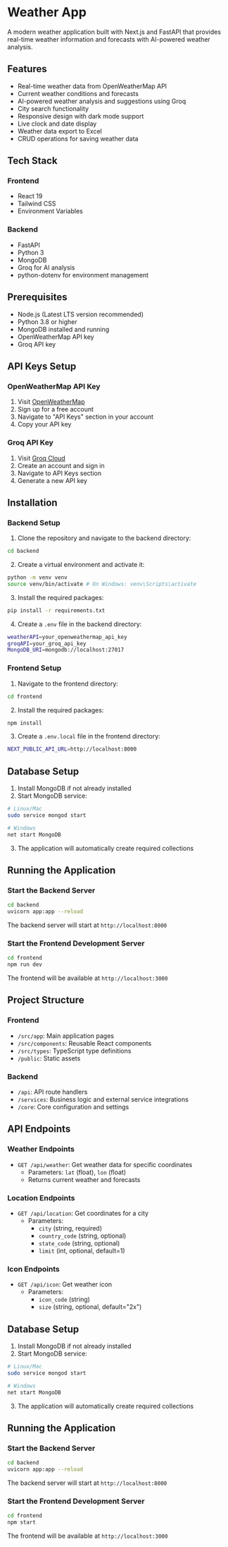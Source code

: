 # Weather App

A modern weather application built with Next.js and FastAPI that provides real-time weather information and forecasts with AI-powered weather analysis.

## Features

- Real-time weather data from OpenWeatherMap API
- Current weather conditions and forecasts
- AI-powered weather analysis and suggestions using Groq
- City search functionality
- Responsive design with dark mode support
- Live clock and date display
- Weather data export to Excel
- CRUD operations for saving weather data

## Tech Stack

### Frontend
- React 19
- Tailwind CSS
- Environment Variables

### Backend
- FastAPI
- Python 3
- MongoDB
- Groq for AI analysis
- python-dotenv for environment management

## Prerequisites

- Node.js (Latest LTS version recommended)
- Python 3.8 or higher
- MongoDB installed and running
- OpenWeatherMap API key
- Groq API key

## API Keys Setup

### OpenWeatherMap API Key
1. Visit [OpenWeatherMap](https://openweathermap.org/api)
2. Sign up for a free account
3. Navigate to "API Keys" section in your account
4. Copy your API key

### Groq API Key
1. Visit [Groq Cloud](https://console.groq.com)
2. Create an account and sign in
3. Navigate to API Keys section
4. Generate a new API key

## Installation

### Backend Setup

1. Clone the repository and navigate to the backend directory:

```bash
cd backend
```

2. Create a virtual environment and activate it:

```bash
python -m venv venv
source venv/bin/activate # On Windows: venv\Scripts\activate
```

3. Install the required packages:

```bash
pip install -r requirements.txt
```

4. Create a `.env` file in the backend directory:

```bash
weatherAPI=your_openweathermap_api_key
groqAPI=your_groq_api_key
MongoDB_URI=mongodb://localhost:27017
```

### Frontend Setup

1. Navigate to the frontend directory:

```bash
cd frontend
```

2. Install the required packages:

```bash
npm install
```

3. Create a `.env.local` file in the frontend directory:

```bash
NEXT_PUBLIC_API_URL=http://localhost:8000
```

## Database Setup

1. Install MongoDB if not already installed
2. Start MongoDB service:

```bash
# Linux/Mac
sudo service mongod start

# Windows
net start MongoDB
```

3. The application will automatically create required collections

## Running the Application

### Start the Backend Server

```bash
cd backend
uvicorn app:app --reload
```

The backend server will start at `http://localhost:8000`

### Start the Frontend Development Server

```bash
cd frontend
npm run dev
```

The frontend will be available at `http://localhost:3000`

## Project Structure

### Frontend
- `/src/app`: Main application pages
- `/src/components`: Reusable React components
- `/src/types`: TypeScript type definitions
- `/public`: Static assets

### Backend
- `/api`: API route handlers
- `/services`: Business logic and external service integrations
- `/core`: Core configuration and settings

## API Endpoints

### Weather Endpoints
- `GET /api/weather`: Get weather data for specific coordinates
  - Parameters: `lat` (float), `lon` (float)
  - Returns current weather and forecasts

### Location Endpoints
- `GET /api/location`: Get coordinates for a city
  - Parameters: 
    - `city` (string, required)
    - `country_code` (string, optional)
    - `state_code` (string, optional)
    - `limit` (int, optional, default=1)

### Icon Endpoints
- `GET /api/icon`: Get weather icon
  - Parameters:
    - `icon_code` (string)
    - `size` (string, optional, default="2x")


## Database Setup

1. Install MongoDB if not already installed
2. Start MongoDB service:

```bash
# Linux/Mac
sudo service mongod start

# Windows
net start MongoDB
```

3. The application will automatically create required collections

## Running the Application

### Start the Backend Server

```bash
cd backend
uvicorn app:app --reload
```

The backend server will start at `http://localhost:8000`

### Start the Frontend Development Server

```bash
cd frontend
npm start
```

The frontend will be available at `http://localhost:3000`